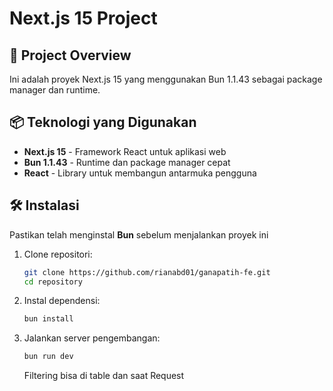 # Next.js 15 Project

## 🚀 Project Overview

Ini adalah proyek Next.js 15 yang menggunakan Bun 1.1.43 sebagai package manager dan runtime.

## 📦 Teknologi yang Digunakan

- **Next.js 15** - Framework React untuk aplikasi web
- **Bun 1.1.43** - Runtime dan package manager cepat
- **React** - Library untuk membangun antarmuka pengguna

## 🛠️ Instalasi

Pastikan telah menginstal **Bun** sebelum menjalankan proyek ini

1. Clone repositori:
   ```sh
   git clone https://github.com/rianabd01/ganapatih-fe.git
   cd repository
   ```
2. Instal dependensi:
   ```sh
   bun install
   ```
3. Jalankan server pengembangan:

   ```sh
   bun run dev
   ```

   Filtering bisa di table dan saat Request
